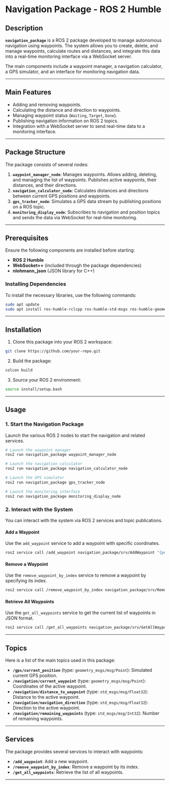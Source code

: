 # Navigation Package - ROS 2 Humble

## Description

**`navigation_package`** is a ROS 2 package developed to manage autonomous navigation using waypoints. The system allows you to create, delete, and manage waypoints, calculate routes and distances, and integrate this data into a real-time monitoring interface via a WebSocket server.

The main components include a waypoint manager, a navigation calculator, a GPS simulator, and an interface for monitoring navigation data.

---

## Main Features

- Adding and removing waypoints.
- Calculating the distance and direction to waypoints.
- Managing waypoint status (`Waiting`, `Target`, `Done`).
- Publishing navigation information on ROS 2 topics.
- Integration with a WebSocket server to send real-time data to a monitoring interface.

---

## Package Structure

The package consists of several nodes:

1. **`waypoint_manager_node`**: Manages waypoints. Allows adding, deleting, and managing the list of waypoints. Publishes active waypoints, their distances, and their directions.
2. **`navigation_calculator_node`**: Calculates distances and directions between current GPS positions and waypoints.
3. **`gps_tracker_node`**: Simulates a GPS data stream by publishing positions on a ROS topic.
4. **`monitoring_display_node`**: Subscribes to navigation and position topics and sends the data via WebSocket for real-time monitoring.

---

## Prerequisites

Ensure the following components are installed before starting:

- **ROS 2 Humble**
- **WebSocket++** (included through the package dependencies)
- **nlohmann_json** (JSON library for C++)

### Installing Dependencies

To install the necessary libraries, use the following commands:

```bash
sudo apt update
sudo apt install ros-humble-rclcpp ros-humble-std-msgs ros-humble-geometry-msgs ros-humble-std-srvs ros-humble-nlohmann-json3-dev
```

---

## Installation

1. Clone this package into your ROS 2 workspace:

```bash
git clone https://github.com/your-repo.git
```

2. Build the package:

```bash
colcon build
```

3. Source your ROS 2 environment:

```bash
source install/setup.bash
```

---

## Usage

### 1. Start the Navigation Package

Launch the various ROS 2 nodes to start the navigation and related services.

```bash
# Launch the waypoint manager
ros2 run navigation_package waypoint_manager_node

# Launch the navigation calculator
ros2 run navigation_package navigation_calculator_node

# Launch the GPS simulator
ros2 run navigation_package gps_tracker_node

# Launch the monitoring interface
ros2 run navigation_package monitoring_display_node
```

### 2. Interact with the System

You can interact with the system via ROS 2 services and topic publications.

#### Add a Waypoint

Use the `add_waypoint` service to add a waypoint with specific coordinates.

```bash
ros2 service call /add_waypoint navigation_package/srv/AddWaypoint "{point: {x: 44.0, y: 7.0, z: 0.0}}"
```

#### Remove a Waypoint

Use the `remove_waypoint_by_index` service to remove a waypoint by specifying its index.

```bash
ros2 service call /remove_waypoint_by_index navigation_package/srv/RemoveWaypoint "{index: 0}"
```

#### Retrieve All Waypoints

Use the `get_all_waypoints` service to get the current list of waypoints in JSON format.

```bash
ros2 service call /get_all_waypoints navigation_package/srv/GetAllWaypoints
```

---

## Topics

Here is a list of the main topics used in this package:

- **`/gps/current_position`** (type: `geometry_msgs/msg/Point`): Simulated current GPS position.
- **`/navigation/current_waypoint`** (type: `geometry_msgs/msg/Point`): Coordinates of the active waypoint.
- **`/navigation/distance_to_waypoint`** (type: `std_msgs/msg/Float32`): Distance to the active waypoint.
- **`/navigation/navigation_direction`** (type: `std_msgs/msg/Float32`): Direction to the active waypoint.
- **`/navigation/remaining_waypoints`** (type: `std_msgs/msg/Int32`): Number of remaining waypoints.

---

## Services

The package provides several services to interact with waypoints:

- **`/add_waypoint`**: Add a new waypoint.
- **`/remove_waypoint_by_index`**: Remove a waypoint by its index.
- **`/get_all_waypoints`**: Retrieve the list of all waypoints.

---
